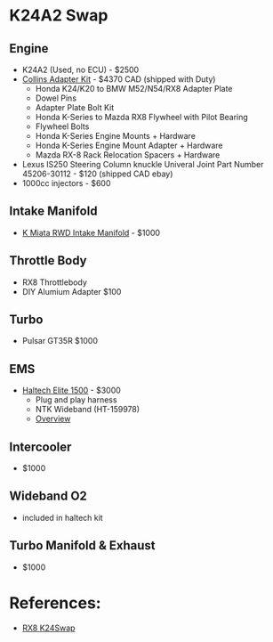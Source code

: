 #  K24A2 Swap

## Engine
- K24A2 (Used, no ECU) - $2500
- [Collins Adapter Kit](https://collinsadapters.com/swap-kits/honda/honda-k-series-to-mazda-rx-8-swap-kit.html) - $4370 CAD (shipped with Duty)
  - Honda K24/K20 to BMW M52/N54/RX8 Adapter Plate
  - Dowel Pins
  - Adapter Plate Bolt Kit
  - Honda K-Series to Mazda RX8 Flywheel with Pilot Bearing
  - Flywheel Bolts
  - Honda K-Series Engine Mounts + Hardware
  - Honda K-Series Engine Mount Adapter + Hardware
  - Mazda RX-8 Rack Relocation Spacers + Hardware
- Lexus IS250 Steering Column knuckle Univeral Joint Part Number 45206-30112  - $120 (shipped CAD ebay)
- 1000cc injectors - $600


## Intake Manifold
 - [K Miata RWD Intake Manifold](https://kpower.industries/products/kmiata-rwd-intake-manifold) - $1000

## Throttle Body
 - RX8 Throttlebody
 - DIY Alumium Adapter $100


## Turbo
- Pulsar GT35R $1000

## EMS
- [Haltech Elite 1500](https://www.tunedbyshawn.com/products/haltech-mazda-rx8-k20-k24-swap-rx8) - $3000
  - Plug and play harness
  - NTK Wideband (HT-159978)
  - [Overview](https://www.facebook.com/watch/?v=387238449860132)
  

## Intercooler
 - $1000


## Wideband O2
 - included in haltech kit


## Turbo Manifold & Exhaust
 - $1000 




# References:
- [RX8 K24Swap](https://www.youtube.com/watch?v=t2aN2IbG4fk)
